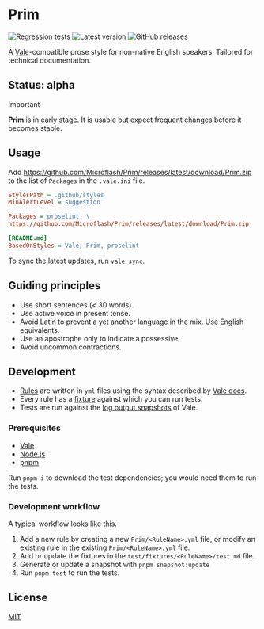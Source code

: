 # Prim

[![Regression tests](https://github.com/Microflash/Prim/actions/workflows/regression.yml/badge.svg)](https://github.com/Microflash/Prim/actions/workflows/regression.yml)
[![Latest version](https://img.shields.io/github/v/release/Microflash/Prim?label=version&color=00ACD7)](https://github.com/Microflash/Prim/releases/latest)
[![GitHub releases](https://img.shields.io/github/downloads/Microflash/Prim/total?logo=GitHub&color=ff69b4)](https://github.com/Microflash/Prim/releases)

A [Vale](https://vale.sh)-compatible prose style for non-native English speakers. Tailored for technical documentation.

## Status: alpha

> [!IMPORTANT]
> **Prim** is in early stage. It is usable but expect frequent changes before it becomes stable.

## Usage

Add <https://github.com/Microflash/Prim/releases/latest/download/Prim.zip> to the list of `Packages` in the `.vale.ini` file.

```ini
StylesPath = .github/styles
MinAlertLevel = suggestion

Packages = proselint, \
https://github.com/Microflash/Prim/releases/latest/download/Prim.zip

[README.md]
BasedOnStyles = Vale, Prim, proselint
```

To sync the latest updates, run `vale sync`.

## Guiding principles

- Use short sentences (< 30 words).
- Use active voice in present tense.
- Avoid Latin to prevent a yet another language in the mix. Use English equivalents. 
- Use an apostrophe only to indicate a possessive.
- Avoid uncommon contractions.

## Development

- [Rules](./Prim/) are written in `yml` files using the syntax described by [Vale docs](https://vale.sh/docs/).
- Every rule has a [fixture](./test/fixtures/) against which you can run tests.
- Tests are run against the [log output snapshots](./test/snapshots/) of Vale.

### Prerequisites

- [Vale](https://vale.sh/docs/vale-cli/installation/)
- [Node.js](https://nodejs.org/en/download)
- [pnpm](https://pnpm.io/installation)

Run `pnpm i` to download the test dependencies; you would need them to run the tests.

### Development workflow

A typical workflow looks like this.

1. Add a new rule by creating a new `Prim/<RuleName>.yml` file, or modify an existing rule in the existing `Prim/<RuleName>.yml` file.
2. Add or update the fixtures in the `test/fixtures/<RuleName>/test.md` file.
3. Generate or update a snapshot with `pnpm snapshot:update`
4. Run `pnpm test` to run the tests.

## License

[MIT](./LICENSE.md)
